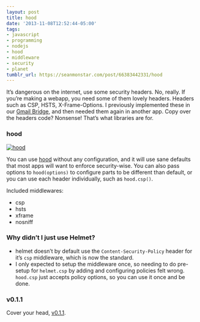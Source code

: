 ```yaml
---
layout: post
title: hood
date: '2013-11-08T12:52:44-05:00'
tags:
- javascript
- programming
- nodejs
- hood
- middleware
- security
- planet
tumblr_url: https://seanmonstar.com/post/66383442331/hood
---
```

It’s dangerous on the internet, use some security headers. No, really. If you’re making a webapp, you need some of them lovely headers. Headers such as CSP, HSTS, X-Frame-Options. I previously implemented these in our [Gmail Bridge](http://seanmonstar.com/blog/2013-08-08-gmail-bridge-for-persona/), and then needed them again in another app. Copy over the headers code? Nonsense! That’s what libraries are for.

### hood

[![hood](https://64.media.tumblr.com/d64fa6deffc201b0b621774fc4668877/tumblr_inline_mvygl1Mpb31qzek7l.png)](https://npmjs.org/package/hood)

You can use [hood](https://npmjs.org/package/hood) without any configuration, and it will use sane defaults that most apps will want to enforce security-wise. You can also pass options to `hood(options)` to configure parts to be different than default, or you can use each header individually, such as `hood.csp()`.

Included middlewares:

- csp
- hsts
- xframe
- nosniff

### Why didn’t I just use Helmet?

- helmet doesn’t by default use the `Content-Security-Policy` header for it’s `csp` middleware, which is now the standard.
- I only expected to setup the middleware once, so needing to do pre-setup for `helmet.csp` by adding and configuring policies felt wrong. `hood.csp` just accepts policy options, so you can use it once and be done.

### v0.1.1

Cover your head, [v0.1.1](https://npmjs.org/package/hood).

